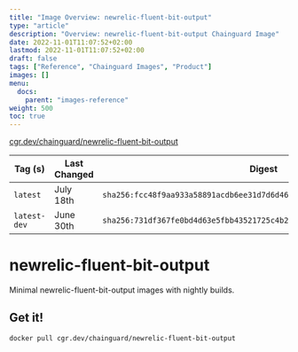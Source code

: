 ```yaml
---
title: "Image Overview: newrelic-fluent-bit-output"
type: "article"
description: "Overview: newrelic-fluent-bit-output Chainguard Image"
date: 2022-11-01T11:07:52+02:00
lastmod: 2022-11-01T11:07:52+02:00
draft: false
tags: ["Reference", "Chainguard Images", "Product"]
images: []
menu:
  docs:
    parent: "images-reference"
weight: 500
toc: true
---
```


[cgr.dev/chainguard/newrelic-fluent-bit-output](https://github.com/chainguard-images/images/tree/main/images/newrelic-fluent-bit-output)

| Tag (s)       | Last Changed | Digest                                                                    |
|---------------|--------------|---------------------------------------------------------------------------|
|  `latest`     | July 18th    | `sha256:fcc48f9aa933a58891acdb6ee31d7d6d46658c0266e78ab4444490106ac088b7` |
|  `latest-dev` | June 30th    | `sha256:731df367fe0bd4d63e5fbb43521725c4b2b65efaf58e8d7bb59203244557a51d` |

# newrelic-fluent-bit-output

Minimal newrelic-fluent-bit-output images with nightly builds.

## Get it!

```shell
docker pull cgr.dev/chainguard/newrelic-fluent-bit-output
```

